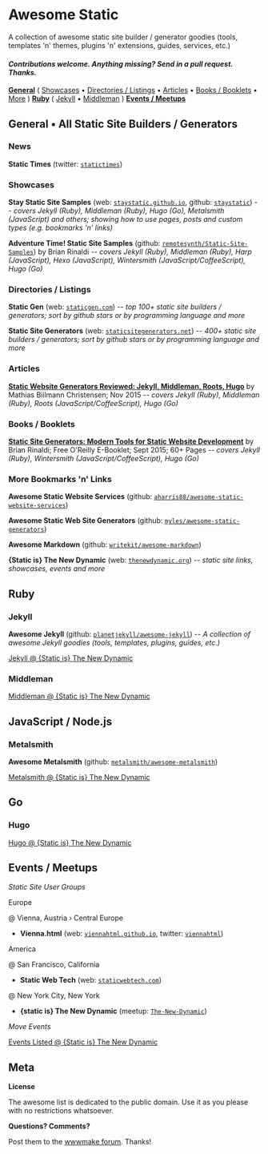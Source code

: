 # Awesome Static

A collection of awesome static site builder / generator goodies (tools, templates 'n' themes, plugins 'n' extensions, guides, services, etc.)

#### _Contributions welcome. Anything missing? Send in a pull request. Thanks._

[**General**](#general--all-static-site-builders--generators)
(
[Showcases](#showcases)  •
[Directories / Listings](#directories--listings) •
[Articles](#articles) •
[Books / Booklets](#books--booklets) •
[More](#more-bookmarks-n-links)
)
[**Ruby**](#ruby)
(
[Jekyll](#jekyll) •
[Middleman](#middleman)
)
[**Events / Meetups**](#events--meetups)







## General • All Static Site Builders / Generators

### News

**Static Times** (twitter: [`statictimes`](https://twitter.com/statictimes))

### Showcases

**Stay Static Site Samples** (web: [`staystatic.github.io`](http://staystatic.github.io), github: [`staystatic`](https://github.com/staystatic)) -- _covers Jekyll (Ruby), Middleman (Ruby), Hugo (Go), Metalsmith (JavaScript) and others; showing how to use pages, posts and custom types (e.g. bookmarks 'n' links)_

**Adventure Time! Static Site Samples** (github: [`remotesynth/Static-Site-Samples`](https://github.com/remotesynth/Static-Site-Samples))
by Brian Rinaldi -- _covers Jekyll (Ruby), Middleman (Ruby), Harp (JavaScript), Hexo (JavaScript), Wintersmith (JavaScript/CoffeeScript), Hugo (Go)_


### Directories / Listings

**Static Gen** (web: [`staticgen.com`](http://staticgen.com))  -- _top 100+ static site builders / generators; sort by github stars or by programming language and more_

**Static Site Generators** (web: [`staticsitegenerators.net`](https://staticsitegenerators.net))  -- _400+ static site builders / generators; sort by github stars or by programming language and more_


### Articles

[**Static Website Generators Reviewed: Jekyll, Middleman, Roots, Hugo**](https://www.smashingmagazine.com/2015/11/static-website-generators-jekyll-middleman-roots-hugo-review)
by Mathias Biilmann Christensen; Nov 2015 -- _covers Jekyll (Ruby), Middleman (Ruby), Roots (JavaScript/CoffeeScript), Hugo (Go)_

### Books / Booklets

[**Static Site Generators: Modern Tools for Static Website Development**](http://www.oreilly.com/web-platform/free/static-site-generators.csp)
by Brian Rinaldi; Free O'Reilly E-Booklet; Sept 2015; 60+ Pages -- _covers Jekyll (Ruby), Wintersmith (JavaScript/CoffeeScript), Hugo (Go)_

### More Bookmarks 'n' Links

**Awesome Static Website Services** (github: [`aharris88/awesome-static-website-services`](https://github.com/aharris88/awesome-static-website-services))

**Awesome Static Web Site Generators** (github: [`myles/awesome-static-generators`](https://github.com/myles/awesome-static-generators))

**Awesome Markdown** (github: [`writekit/awesome-markdown`](https://github.com/writekit/awesome-markdown))

**{Static is} The New Dynamic** (web: [`thenewdynamic.org`](https://www.thenewdynamic.org)) -- _static site links, showcases, events and more_


## Ruby

### Jekyll

**Awesome Jekyll** (github: [`planetjekyll/awesome-jekyll`](https://github.com/planetjekyll/awesome-jekyll)) -- _A collection of awesome Jekyll goodies (tools, templates, plugins, guides, etc.)_

[Jekyll @ {Static is} The New Dynamic](https://www.thenewdynamic.org/links/#jekyll)


### Middleman

[Middleman @ {Static is} The New Dynamic](https://www.thenewdynamic.org/links/#middleman)


## JavaScript / Node.js

### Metalsmith

**Awesome Metalsmith** (github: [`metalsmith/awesome-metalsmith`](https://github.com/metalsmith/awesome-metalsmith))

[Metalsmith @ {Static is} The New Dynamic](https://www.thenewdynamic.org/links/#metalsmith)


## Go

### Hugo

[Hugo @ {Static is} The New Dynamic](https://www.thenewdynamic.org/links/#hugo)




## Events / Meetups

_Static Site User Groups_

Europe

@ Vienna, Austria › Central Europe

- **Vienna.html** (web: [`viennahtml.github.io`](http://viennahtml.github.io), twitter: [`viennahtml`](https://twitter.com/viennahtml))

America

@ San Francisco, California

- **Static Web Tech** (web: [`staticwebtech.com`](http://www.staticwebtech.com))

@ New York City, New York

- **{static is} The New Dynamic** (meetup: [`The-New-Dynamic`](http://meetup.com/The-New-Dynamic))

_Move Events_

[Events Listed @ {Static is} The New Dynamic](https://www.thenewdynamic.org/events)


## Meta

**License**

The awesome list is dedicated to the public domain. Use it as you please with no restrictions whatsoever.

**Questions? Comments?**

Post them to the [wwwmake forum](http://groups.google.com/group/wwwmake). Thanks!
